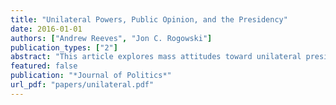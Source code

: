 ```yaml
---
title: "Unilateral Powers, Public Opinion, and the Presidency"
date: 2016-01-01
authors: ["Andrew Reeves", "Jon C. Rogowski"]
publication_types: ["2"]
abstract: "This article explores mass attitudes toward unilateral presidential power. We argue that mass attitudes toward presi- dential power reflect evaluations of the current president as well as more fundamental conceptions about the nature of the office, which are rooted in beliefs about the rule of law. In four nationally representative surveys, we find low levels of support for unilateral powers, that these attitudes are stable over time, and that they are structured both by pres- idential approval and beliefs in the rule of law. In a fifth survey, we show that political context conditions support for unilateral power, and in a sixth we show that these attitudes are consequential for policy evaluation. Even during the Obama presidency, when presidential power is highly politicized, voters distinguish the president from the presidency. Our results have important implications for public opinion’s role in constraining the use of presidential power."
featured: false
publication: "*Journal of Politics*"
url_pdf: "papers/unilateral.pdf"
---
```


